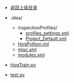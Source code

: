 - [返回上级目录](../)

- .idea/
    - inspectionProfiles/
        - [profiles_settings.xml](profiles_settings.xml)
        - [Project_Default.xml](Project_Default.xml)
    - [HogPython.iml](HogPython.iml)
    - [misc.xml](misc.xml)
    - [modules.xml](modules.xml)
- [HogTrain.py](HogTrain.py)
- [test.py](test.py)